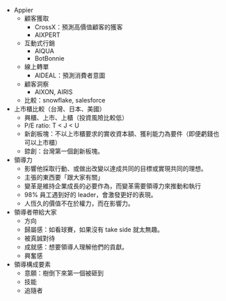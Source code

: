 * Appier
	* 顧客獲取
		* CrossX：預測高價值顧客的獲客
		* AIXPERT
	* 互動式行銷
		* AIQUA
		* BotBonnie
	* 線上轉單
		* AIDEAL：預測消費者意圖
	* 顧客洞察
		* AIXON, AIRIS
	* 比較：snowflake, salesforce
* 上市櫃比較（台灣、日本、美國）
	* 興櫃、上市、上櫃（投資風險比較低）
	* P/E ratio: T < J < U
	* 新創板塊：不以上市櫃要求的實收資本額、獲利能力為要件（即便虧錢也可以上市櫃）
	* 錼創：台灣第一個創新板塊。
* 領導力
	* 影響他採取行動、或做出改變以達成共同的目標或實現共同的理想。
	* 主張的東西要「跟大家有關」
	* 變革是維持企業成長的必要作為，而變革需要領導力來推動和執行
	* 98% 員工遇到好的 leader，會激發更好的表現。
	* 人恆久的價值不在於權力，而在影響力。
* 領導者帶給大家
	* 方向
	* 歸屬感：如看球賽，如果沒有 take side 就太無趣。
	* 被真誠對待
	* 成就感：想要領導人理解他們的貢獻。
	* 興奮感
* 領導構成要素
	* 意願：樹倒下來第一個被砸到
	* 技能
	* 追隨者